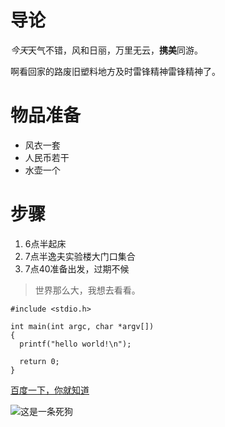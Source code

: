 # 导论
*今天*天气不错，风和日丽，万里无云，**携美**同游。

啊看回家的路废旧塑料地方及时雷锋精神雷锋精神了。

# 物品准备
- 风衣一套
- 人民币若干
- 水壶一个

# 步骤
1. 6点半起床
2. 7点半逸夫实验楼大门口集合
3. 7点40准备出发，过期不候

> 世界那么大，我想去看看。

```
#include <stdio.h>

int main(int argc, char *argv[])
{
  printf("hello world!\n");

  return 0;
}
```

[百度一下，你就知道](http://www.baidu.com)

![这是一条死狗](https://timgsa.baidu.com/timg?image&quality=80&size=b9999_10000&sec=1524390036865&di=84df11aee258851228afd0551c9c18ee&imgtype=0&src=http%3A%2F%2Fi.17173cdn.com%2F2fhnvk%2FYWxqaGBf%2Fcms3%2FNQKIvxblnvqykux.jpg)


